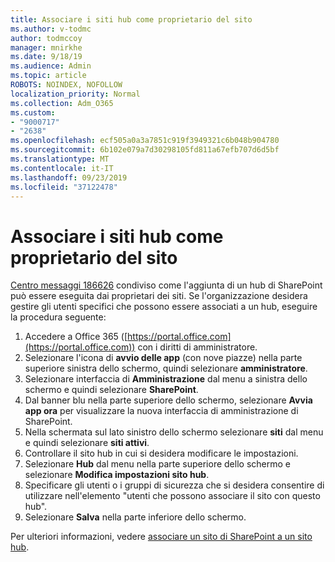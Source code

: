 ```yaml
---
title: Associare i siti hub come proprietario del sito
ms.author: v-todmc
author: todmccoy
manager: mnirkhe
ms.date: 9/18/19
ms.audience: Admin
ms.topic: article
ROBOTS: NOINDEX, NOFOLLOW
localization_priority: Normal
ms.collection: Adm_O365
ms.custom:
- "9000717"
- "2638"
ms.openlocfilehash: ecf505a0a3a7851c919f3949321c6b048b904780
ms.sourcegitcommit: 6b102e079a7d30298105fd811a67efb707d6d5bf
ms.translationtype: MT
ms.contentlocale: it-IT
ms.lasthandoff: 09/23/2019
ms.locfileid: "37122478"
---
```

# <a name="associate-hub-sites-as-site-owner"></a>Associare i siti hub come proprietario del sito

[Centro messaggi 186626](https://admin.microsoft.com/Adminportal/Home?source=applauncher#/MessageCenter?id=MC186626) condiviso come l'aggiunta di un hub di SharePoint può essere eseguita dai proprietari dei siti. Se l'organizzazione desidera gestire gli utenti specifici che possono essere associati a un hub, eseguire la procedura seguente: 

1. Accedere a Office 365 ([https://portal.office.com](https://portal.office.com)) con i diritti di amministratore.
2. Selezionare l'icona di **avvio delle app** (con nove piazze) nella parte superiore sinistra dello schermo, quindi selezionare **amministratore**.
3. Selezionare interfaccia di **Amministrazione** dal menu a sinistra dello schermo e quindi selezionare **SharePoint**.
4. Dal banner blu nella parte superiore dello schermo, selezionare **Avvia app ora** per visualizzare la nuova interfaccia di amministrazione di SharePoint.
5. Nella schermata sul lato sinistro dello schermo selezionare **siti** dal menu e quindi selezionare **siti attivi**.
6. Controllare il sito hub in cui si desidera modificare le impostazioni.
7. Selezionare **Hub** dal menu nella parte superiore dello schermo e selezionare **Modifica impostazioni sito hub**.
8. Specificare gli utenti o i gruppi di sicurezza che si desidera consentire di utilizzare nell'elemento "utenti che possono associare il sito con questo hub".
9. Selezionare **Salva** nella parte inferiore dello schermo.

Per ulteriori informazioni, vedere [associare un sito di SharePoint a un sito hub](https://support.office.com/article/associate-a-sharepoint-site-with-a-hub-site-ae0009fd-af04-4d3d-917d-88edb43efc05). 
